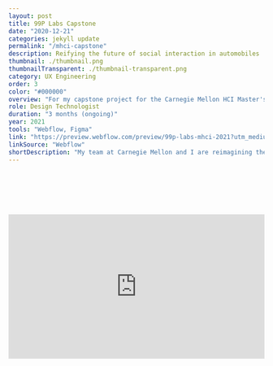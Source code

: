 ```yaml
---
layout: post
title: 99P Labs Capstone
date: "2020-12-21"
categories: jekyll update
permalink: "/mhci-capstone"
description: Reifying the future of social interaction in automobiles
thumbnail: ./thumbnail.png
thumbnailTransparent: ./thumbnail-transparent.png
category: UX Engineering
order: 3
color: "#000000"
overview: "For my capstone project for the Carnegie Mellon HCI Master's program, I'm working with a team of researchers and designers to reimagine the future of social interaction in automobiles with our client, 99P Labs. We are currently halfway through the project, having just concluded our major primary and secondary research efforts. To showcase our work so far, I designed and implemented a responsive project website. Moving into the summer, I'm exicted to put both my technical and design skills to work in building prototypes that enable more meaningful social interactions for families in the car. Check out our project teaser video below!"
role: Design Technologist
duration: "3 months (ongoing)"
year: 2021
tools: "Webflow, Figma"
link: "https://preview.webflow.com/preview/99p-labs-mhci-2021?utm_medium=preview_link&utm_source=dashboard&utm_content=99p-labs-mhci-2021&preview=93a2a643504e819fd1be587d148be4e1&mode=preview"
linkSource: "Webflow"
shortDescription: "My team at Carnegie Mellon and I are reimagining the future of social interaction in automobiles. We are halfway through the project, and to showcase our work so far, I designed and implemented a responsive project website."
---
```


<div class="kg-image" style="margin-top:100px;padding:56.25% 0 0 0;position:relative;"><iframe src="https://player.vimeo.com/video/547798818?badge=0&amp;autopause=0&amp;player_id=0&amp;app_id=58479" frameborder="0" allow="autoplay; fullscreen; picture-in-picture" allowfullscreen style="position:absolute;top:0;left:0;width:100%;height:100%;" title="Are We There Yet?"></iframe></div><script src="https://player.vimeo.com/api/player.js"></script>
